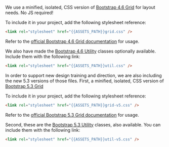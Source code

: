 We use a minified, isolated, CSS version of [Bootstrap 4.6 Grid](https://getbootstrap.com/docs/4.6/layout/grid/) for layout needs. No JS required!

To include it in your project, add the following stylesheet reference:

```html
<link rel="stylesheet" href="{{ASSETS_PATH}}grid.css" />
```

Refer to the [official Bootstrap 4.6 Grid documentation](https://getbootstrap.com/docs/4.6/layout/grid/) for usage.

We also have made the [Bootstrap 4.6 Utility](https://getbootstrap.com/docs/4.6/utilities/borders/) classes optionally available. Include them with the following link:

```html
<link rel="stylesheet" href="{{ASSETS_PATH}}util.css" />
```

In order to support new design training and direction, we are also including the new 5.3 versions of those files.
First, a minified, isolated, CSS version of [Bootstrap 5.3 Grid](https://getbootstrap.com/docs/5.3/layout/grid/)

To include it in your project, add the following stylesheet reference:

```html
<link rel="stylesheet" href="{{ASSETS_PATH}}grid-v5.css" />
```

Refer to the [official Bootstrap 5.3 Grid documentation](https://getbootstrap.com/docs/5.3/layout/grid/) for usage.

Second, these are the [Bootstrap 5.3 Utility](https://getbootstrap.com/docs/5.3/utilities/borders/) classes, also available. You can include them with the following link:

```html
<link rel="stylesheet" href="{{ASSETS_PATH}}util-v5.css" />
```
